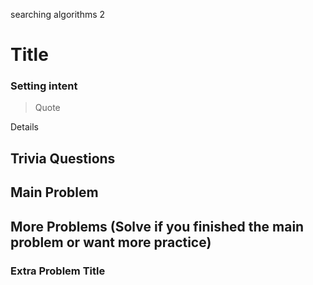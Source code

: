 searching algorithms 2

# Title

### Setting intent

> Quote

Details

## Trivia Questions

## Main Problem

## More Problems (Solve if you finished the main problem or want more practice)

### Extra Problem Title
